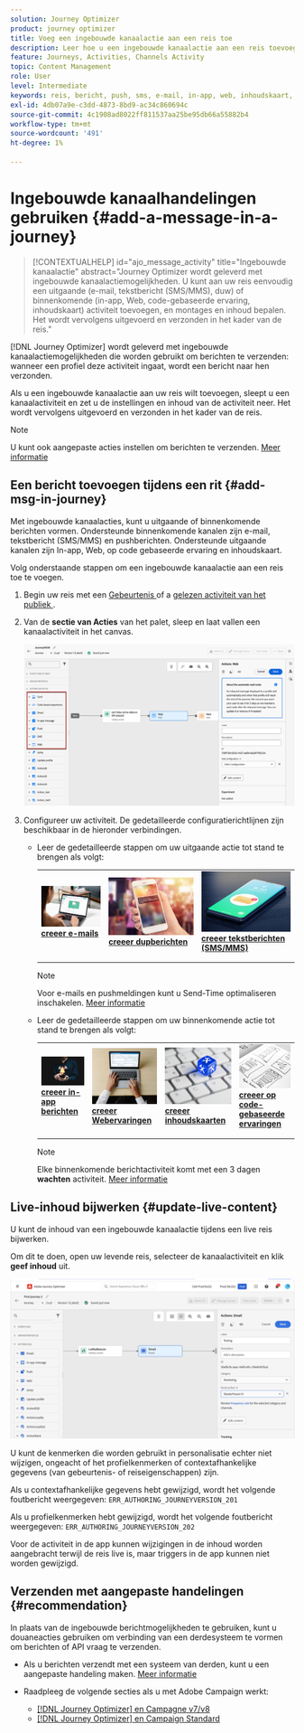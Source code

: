 ```yaml
---
solution: Journey Optimizer
product: journey optimizer
title: Voeg een ingebouwde kanaalactie aan een reis toe
description: Leer hoe u een ingebouwde kanaalactie aan een reis toevoegt
feature: Journeys, Activities, Channels Activity
topic: Content Management
role: User
level: Intermediate
keywords: reis, bericht, push, sms, e-mail, in-app, web, inhoudskaart, op code gebaseerde ervaring
exl-id: 4db07a9e-c3dd-4873-8bd9-ac34c860694c
source-git-commit: 4c1908ad8022ff811537aa25be95db66a55882b4
workflow-type: tm+mt
source-wordcount: '491'
ht-degree: 1%

---
```


# Ingebouwde kanaalhandelingen gebruiken {#add-a-message-in-a-journey}

>[!CONTEXTUALHELP]
>id="ajo_message_activity"
>title="Ingebouwde kanaalactie"
>abstract="Journey Optimizer wordt geleverd met ingebouwde kanaalactiemogelijkheden. U kunt aan uw reis eenvoudig een uitgaande (e-mail, tekstbericht (SMS/MMS), duw) of binnenkomende (in-app, Web, code-gebaseerde ervaring, inhoudskaart) activiteit toevoegen, en montages en inhoud bepalen. Het wordt vervolgens uitgevoerd en verzonden in het kader van de reis."

[!DNL Journey Optimizer] wordt geleverd met ingebouwde kanaalactiemogelijkheden die worden gebruikt om berichten te verzenden: wanneer een profiel deze activiteit ingaat, wordt een bericht naar hen verzonden.

Als u een ingebouwde kanaalactie aan uw reis wilt toevoegen, sleept u een kanaalactiviteit en zet u de instellingen en inhoud van de activiteit neer. Het wordt vervolgens uitgevoerd en verzonden in het kader van de reis.

>[!NOTE]
>
>U kunt ook aangepaste acties instellen om berichten te verzenden. [Meer informatie](#recommendation)

## Een bericht toevoegen tijdens een rit  {#add-msg-in-journey}

Met ingebouwde kanaalacties, kunt u uitgaande of binnenkomende berichten vormen. Ondersteunde binnenkomende kanalen zijn e-mail, tekstbericht (SMS/MMS) en pushberichten. Ondersteunde uitgaande kanalen zijn In-app, Web, op code gebaseerde ervaring en inhoudskaart.

Volg onderstaande stappen om een ingebouwde kanaalactie aan een reis toe te voegen.

1. Begin uw reis met een [ Gebeurtenis ](general-events.md) of a [ gelezen activiteit van het publiek ](read-audience.md).

1. Van de **sectie van Acties** van het palet, sleep en laat vallen een kanaalactiviteit in het canvas.

   ![](assets/journey-web-activity.png)


1. Configureer uw activiteit. De gedetailleerde configuratierichtlijnen zijn beschikbaar in de hieronder verbindingen.

   * Leer de gedetailleerde stappen om uw uitgaande actie tot stand te brengen als volgt:

     <table style="table-layout:fixed">
      <tr style="border: 0;">
      <td>
      <a href="../email/create-email.md">
      <img alt="Lood" src="../assets/do-not-localize/email.jpg">
      </a>
      <div><a href="../email/create-email.md"><strong> creeer e-mails </strong>
      </div>
      <p>
      </td>
      <td>
      <a href="../push/create-push.md">
      <img alt="Onfrequent" src="../assets/do-not-localize/push.jpg">
      </a>
      <div>
      <a href="../push/create-push.md"><strong> creeer dupberichten <strong></a>
      </div>
      <p>
      </td>
      <td>
      <a href="../sms/create-sms.md">
      <img alt="Validatie" src="../assets/do-not-localize/sms.jpg">
      </a>
      <div>
      <a href="../sms/create-sms.md"><strong> creeer tekstberichten (SMS/MMS) </strong></a>
      </div>
      <p>
      </td>
      </tr>
      </table>

     >[!NOTE]
     >
     >Voor e-mails en pushmeldingen kunt u Send-Time optimaliseren inschakelen. [Meer informatie](send-time-optimization.md)

   * Leer de gedetailleerde stappen om uw binnenkomende actie tot stand te brengen als volgt:

     <table style="table-layout:fixed">
      <tr style="border: 0;">
      <td>
      <a href="../in-app/create-in-app.md">
      <img alt="Lood" src="../assets/do-not-localize/in-app.jpg">
      </a>
      <div><a href="../in-app/create-in-app.md"><strong> creeer in-app berichten </strong>
      </div>
      <p>
      </td>
      <td>
      <a href="../web/create-web.md">
      <img alt="Lood" src="../assets/do-not-localize/web-create.jpg">
      </a>
      <div><a href="../web/create-web.md"><strong> creeer Webervaringen </strong>
      </div>
      <p>
      </td>
      <td>
      <a href="../content-card/create-content-card.md">
      <img alt="Lood" src="../assets/do-not-localize/sms-config.jpg">
      </a>
      <div><a href="../content-card/create-content-card.md"><strong> creeer inhoudskaarten </strong>
      </div>
      <p>
      </td>
      <td>
      <a href="../code-based/create-code-based.md">
      <img alt="Onfrequent" src="../assets/do-not-localize/web-design.jpg">
      </a>
      <div>
      <a href="../code-based/create-code-based.md"><strong> creeer op code-gebaseerde ervaringen <strong></a>
      </div>
      <p>
      </td>
      </tr>
      </table>

     >[!NOTE]
     >
     >Elke binnenkomende berichtactiviteit komt met een 3 dagen **wachten** activiteit. [Meer informatie](wait-activity.md#auto-wait-node)


## Live-inhoud bijwerken {#update-live-content}

U kunt de inhoud van een ingebouwde kanaalactie tijdens een live reis bijwerken.

Om dit te doen, open uw levende reis, selecteer de kanaalactiviteit en klik **geef inhoud** uit.

![](assets/add-a-message2.png)

U kunt de kenmerken die worden gebruikt in personalisatie echter niet wijzigen, ongeacht of het profielkenmerken of contextafhankelijke gegevens (van gebeurtenis- of reiseigenschappen) zijn.

Als u contextafhankelijke gegevens hebt gewijzigd, wordt het volgende foutbericht weergegeven: `ERR_AUTHORING_JOURNEYVERSION_201`

Als u profielkenmerken hebt gewijzigd, wordt het volgende foutbericht weergegeven: `ERR_AUTHORING_JOURNEYVERSION_202`

Voor de activiteit in de app kunnen wijzigingen in de inhoud worden aangebracht terwijl de reis live is, maar triggers in de app kunnen niet worden gewijzigd.

## Verzenden met aangepaste handelingen {#recommendation}

In plaats van de ingebouwde berichtmogelijkheden te gebruiken, kunt u douaneacties gebruiken om verbinding van een derdesysteem te vormen om berichten of API vraag te verzenden.

* Als u berichten verzendt met een systeem van derden, kunt u een aangepaste handeling maken. [Meer informatie](../action/action.md)

* Raadpleeg de volgende secties als u met Adobe Campaign werkt:

   * [[!DNL Journey Optimizer] en Campagne v7/v8](../action/acc-action.md)
   * [[!DNL Journey Optimizer] en Campaign Standard](../action/acs-action.md)